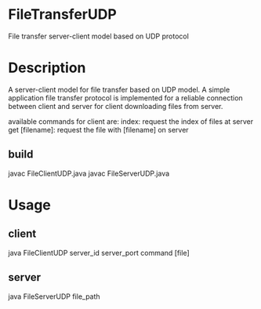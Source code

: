 # FileTransferUDP
File transfer server-client model based on UDP protocol

# Description
A server-client model for file transfer based on UDP model. 
A simple application file transfer protocol is implemented 
for a reliable connection between client and server for client 
downloading files from server. 

available commands for client are:
index: request the index of files at server
get [filename]: request the file with [filename] on server

## build
javac FileClientUDP.java
javac FileServerUDP.java

# Usage
## client
java FileClientUDP server_id server_port command [file]

## server
java FileServerUDP file_path
